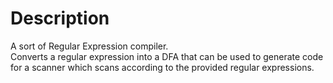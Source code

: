 # Description
A sort of Regular Expression compiler.  
Converts a regular expression into a DFA that can be used to generate code for a scanner which scans according to the provided regular expressions.
